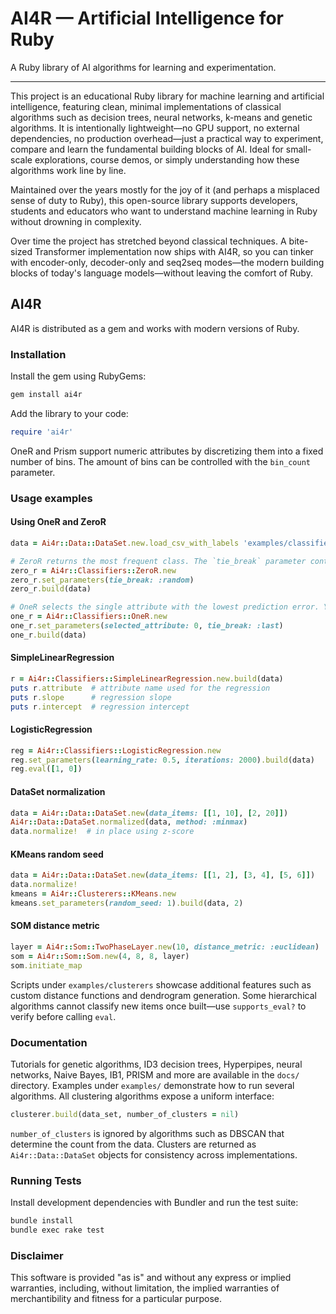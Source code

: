 # AI4R — Artificial Intelligence for Ruby

A Ruby library of AI algorithms for learning and experimentation.

---

This project is an educational Ruby library for machine learning and artificial intelligence, featuring clean, minimal implementations of classical algorithms such as decision trees, neural networks, k-means and genetic algorithms. It is intentionally lightweight—no GPU support, no external dependencies, no production overhead—just a practical way to experiment, compare and learn the fundamental building blocks of AI. Ideal for small-scale explorations, course demos, or simply understanding how these algorithms work line by line.

Maintained over the years mostly for the joy of it (and perhaps a misplaced sense of duty to Ruby), this open-source library supports developers, students and educators who want to understand machine learning in Ruby without drowning in complexity.

Over time the project has stretched beyond classical techniques. A bite-sized Transformer implementation now ships with AI4R, so you can tinker with encoder-only, decoder-only and seq2seq modes—the modern building blocks of today's language models—without leaving the comfort of Ruby.

## AI4R

AI4R is distributed as a gem and works with modern versions of Ruby.

### Installation

Install the gem using RubyGems:

```bash
gem install ai4r
```

Add the library to your code:

```ruby
require 'ai4r'
```

OneR and Prism support numeric attributes by discretizing them into a fixed number of bins. The amount of bins can be controlled with the `bin_count` parameter.

### Usage examples

#### Using OneR and ZeroR

```ruby
data = Ai4r::Data::DataSet.new.load_csv_with_labels 'examples/classifiers/zero_one_r_data.csv'

# ZeroR returns the most frequent class. The `tie_break` parameter controls what happens when more than one class has the same frequency.
zero_r = Ai4r::Classifiers::ZeroR.new
zero_r.set_parameters(tie_break: :random)
zero_r.build(data)

# OneR selects the single attribute with the lowest prediction error. You may force the attribute with `selected_attribute` or change the tie break behaviour with `tie_break`.
one_r = Ai4r::Classifiers::OneR.new
one_r.set_parameters(selected_attribute: 0, tie_break: :last)
one_r.build(data)
```

#### SimpleLinearRegression

```ruby
r = Ai4r::Classifiers::SimpleLinearRegression.new.build(data)
puts r.attribute  # attribute name used for the regression
puts r.slope      # regression slope
puts r.intercept  # regression intercept
```

#### LogisticRegression

```ruby
reg = Ai4r::Classifiers::LogisticRegression.new
reg.set_parameters(learning_rate: 0.5, iterations: 2000).build(data)
reg.eval([1, 0])
```

#### DataSet normalization

```ruby
data = Ai4r::Data::DataSet.new(data_items: [[1, 10], [2, 20]])
Ai4r::Data::DataSet.normalized(data, method: :minmax)
data.normalize!  # in place using z-score
```

#### KMeans random seed

```ruby
data = Ai4r::Data::DataSet.new(data_items: [[1, 2], [3, 4], [5, 6]])
data.normalize!
kmeans = Ai4r::Clusterers::KMeans.new
kmeans.set_parameters(random_seed: 1).build(data, 2)
```

#### SOM distance metric

```ruby
layer = Ai4r::Som::TwoPhaseLayer.new(10, distance_metric: :euclidean)
som = Ai4r::Som::Som.new(4, 8, 8, layer)
som.initiate_map
```

Scripts under `examples/clusterers` showcase additional features such as custom distance functions and dendrogram generation. Some hierarchical algorithms cannot classify new items once built—use `supports_eval?` to verify before calling `eval`.

### Documentation

Tutorials for genetic algorithms, ID3 decision trees, Hyperpipes, neural networks, Naive Bayes, IB1, PRISM and more are available in the `docs/` directory. Examples under `examples/` demonstrate how to run several algorithms. All clustering algorithms expose a uniform interface:

```ruby
clusterer.build(data_set, number_of_clusters = nil)
```

`number_of_clusters` is ignored by algorithms such as DBSCAN that determine the count from the data. Clusters are returned as `Ai4r::Data::DataSet` objects for consistency across implementations.

### Running Tests

Install development dependencies with Bundler and run the test suite:

```bash
bundle install
bundle exec rake test
```

### Disclaimer

This software is provided "as is" and without any express or implied warranties, including, without limitation, the implied warranties of merchantibility and fitness for a particular purpose.

